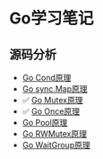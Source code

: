 # Go学习笔记
## 源码分析

- [Go Cond原理](/go/cond.md)
- [Go sync.Map原理](/go/map.md)
- ✅ [Go Mutex原理](/go/mutex.md)
- ✅ [Go Once原理](/go/once.md)
- [Go Pool原理](/go/pool.md)
- [Go RWMutex原理](/go/rwmutex.md)
- [Go WaitGroup原理](/go/waitgroup.md)
